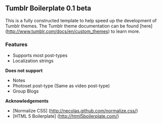 Tumblr Boilerplate 0.1 beta
--------------------------------------

This is a fully constructed template to help speed up the development of Tumblr themes. The Tumblr theme documentation can be found [here] (http://www.tumblr.com/docs/en/custom_themes) to learn more.


### Features ###

* Supports most post-types
* Localization strings

__Does not support__

* Notes
* Photoset post-type (Same as video post-type)
* Group Blogs

__Acknowledgements__

* [Normalize CSS] (http://necolas.github.com/normalize.css/)
* [HTML 5 Boilerplate] (http://html5boilerplate.com/)